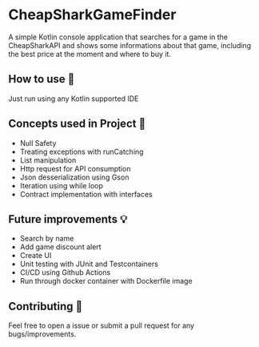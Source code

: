 # CheapSharkGameFinder

A simple Kotlin console application that searches for a game in the CheapSharkAPI and shows some informations about that game, including the best price at the moment and where to buy it.

## How to use 👣

Just run using any Kotlin supported IDE

## Concepts used in Project 🤔

- Null Safety
- Treating exceptions with runCatching
- List manipulation
- Http request for API consumption
- Json desserialization using Gson
- Iteration using while loop
- Contract implementation with interfaces

## Future improvements 💡
- Search by name
- Add game discount alert
- Create UI
- Unit testing with JUnit and Testcontainers
- CI/CD using Github Actions
- Run through docker container with Dockerfile image

## Contributing 🤝

Feel free to open a issue or submit a pull request for any bugs/improvements.
